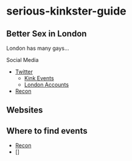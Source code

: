 # serious-kinkster-guide

## Better Sex in London

London has many gays...

Social Media
- [Twitter](https://x.com/)
    - [Kink Events](https://x.com/i/lists/1736302120972738607)
    - [London Accounts](https://x.com/i/lists/1643730580511621127)
 - [Recon]()

Websites
- 

## Where to find events
 - [Recon](https://www.recon.com/en/Events/Calendar?page=1)
 - []
